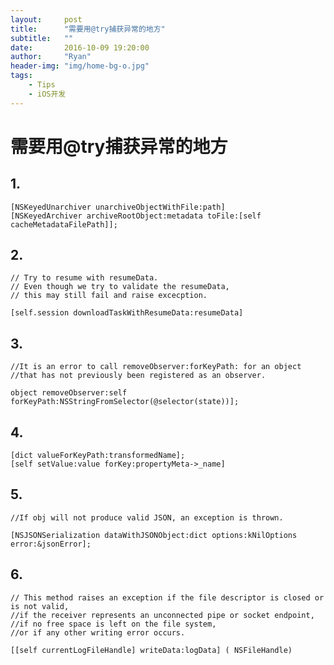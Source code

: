 ```yaml
---
layout:     post
title:      "需要用@try捕获异常的地方"
subtitle:   ""
date:       2016-10-09 19:20:00
author:     "Ryan"
header-img: "img/home-bg-o.jpg"
tags:
    - Tips
    - iOS开发
---
```


# 需要用@try捕获异常的地方

## 	1.

	[NSKeyedUnarchiver unarchiveObjectWithFile:path]
    [NSKeyedArchiver archiveRootObject:metadata toFile:[self cacheMetadataFilePath]];
      	
      	
##  2.

	// Try to resume with resumeData.
	// Even though we try to validate the resumeData, 
	// this may still fail and raise excecption.
	
	[self.session downloadTaskWithResumeData:resumeData]
	
	
##		3.

	//It is an error to call removeObserver:forKeyPath: for an object 
	//that has not previously been registered as an observer.
	
	object removeObserver:self forKeyPath:NSStringFromSelector(@selector(state))];
	
	
##		4.

	[dict valueForKeyPath:transformedName];
	[self setValue:value forKey:propertyMeta->_name]
		
  	 	
##		5.

	//If obj will not produce valid JSON, an exception is thrown.
	
	[NSJSONSerialization dataWithJSONObject:dict options:kNilOptions error:&jsonError];
	
 
##		6.

	// This method raises an exception if the file descriptor is closed or is not valid, 
	//if the receiver represents an unconnected pipe or socket endpoint, 
	//if no free space is left on the file system, 
	//or if any other writing error occurs.
	
	[[self currentLogFileHandle] writeData:logData] ( NSFileHandle)
	
	